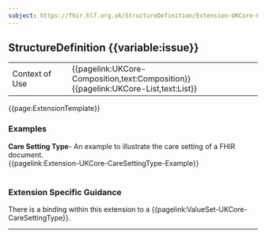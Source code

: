 ```yaml
---
subject: https://fhir.hl7.org.uk/StructureDefinition/Extension-UKCore-CareSettingType
---
```

## StructureDefinition {{variable:issue}}

<table id="addToTranspose">
<tr><td>Context of Use</td>
<td>{{pagelink:UKCore-Composition,text:Composition}} <br/> 
{{pagelink:UKCore-List,text:List}}</td>
</tr>
</table>

{{page:ExtensionTemplate}}

<div id="Examples" class="tabcontent">
  <h3>Examples</h3>
  <b>Care Setting Type</b>- An example to illustrate the care setting of a FHIR document.<br>
{{pagelink:Extension-UKCore-CareSettingType-Example}}
<br><br>
</div>

<h3 id="guidance-caresettingtype">Extension Specific Guidance</h3>

There is a binding within this extension to a {{pagelink:ValueSet-UKCore-CareSettingType}}.

---
